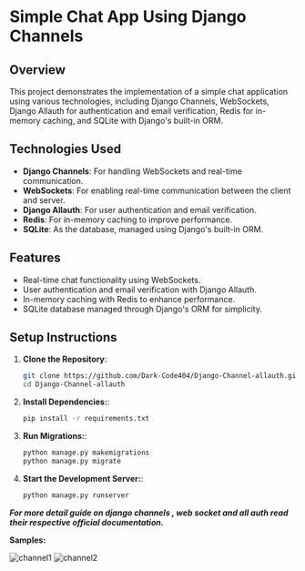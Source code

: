 # Simple Chat App Using Django Channels

## Overview

This project demonstrates the implementation of a simple chat application using various technologies, including Django Channels, WebSockets, Django Allauth for authentication and email verification, Redis for in-memory caching, and SQLite with Django's built-in ORM.

## Technologies Used

- **Django Channels**: For handling WebSockets and real-time communication.
- **WebSockets**: For enabling real-time communication between the client and server.
- **Django Allauth**: For user authentication and email verification.
- **Redis**: For in-memory caching to improve performance.
- **SQLite**: As the database, managed using Django's built-in ORM.

## Features

- Real-time chat functionality using WebSockets.
- User authentication and email verification with Django Allauth.
- In-memory caching with Redis to enhance performance.
- SQLite database managed through Django's ORM for simplicity.

## Setup Instructions

1. **Clone the Repository**:
   ```bash
   git clone https://github.com/Dark-Code404/Django-Channel-allauth.git
   cd Django-Channel-allauth
   ```
2. **Install Dependencies:**:
   ```bash
   pip install -r requirements.txt
   ```
3. **Run Migrations:**:
   ```bash
   python manage.py makemigrations
   python manage.py migrate
   ```
4. **Start the Development Server:**:
   ```bash
   python manage.py runserver
   ```




***For more detail guide on django channels , web socket and all auth read their respective official documentation.***




**Samples:**



![channel1](https://github.com/user-attachments/assets/8ceb199d-d845-409f-ba73-31e78996fc7d)
![channel2](https://github.com/user-attachments/assets/be40a830-3375-4659-a7e7-771445957717)

